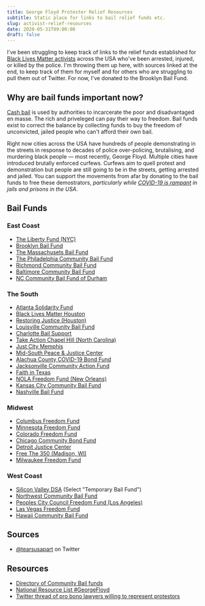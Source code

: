 ```yaml
---
title: George Floyd Protester Relief Resources
subtitle: Static place for links to bail relief funds etc.
slug: activist-relief-resources
date: 2020-05-31T09:00:00
draft: false
---
```


I've been struggling to keep track of links to the relief funds established for [Black Lives Matter activists](https://www.nytimes.com/2020/05/30/us/minneapolis-floyd-protests.html) across the USA who've been arrested, injured, or killed by the police. I'm throwing them up here, with sources linked at the end, to keep track of them for myself and for others who are struggling to pull them out of Twitter. For now, I've donated to the Brooklyn Bail Fund.

## Why are bail funds important now?
[Cash bail](https://www.nytimes.com/2019/01/11/nyregion/how-does-bail-work-and-why-do-people-want-to-get-rid-of-it.html) is used by authorities to incarcerate the poor and disadvantaged en masse. The rich and priveleged can pay their way to freedom. Bail funds exist to correct the balance by collecting funds to buy the freedom of unconvicted, jailed people who can't afford their own bail.

Right now cities across the USA have hundreds of people demonstrating in the streets in response to decades of police over-policing, brutalising, and murdering black people — most recently, George Floyd. Multiple cities have introduced brutally enforced curfews. Curfews aim to quell protest and demonstration but people are still going to be in the streets, getting arrested and jailed. You can support the movements from afar by donating to the bail funds to free these demostrators, _particularly while [COVID-19 is rampant](https://www.wired.com/story/coronavirus-covid-19-jails-prisons/) in jails and prisons in the USA_.

## Bail Funds
### East Coast
- [The Liberty Fund (NYC)](https://www.libertyfund.nyc/)
- [Brooklyn Bail Fund](https://brooklynbailfund.org/donate)
- [The Massachusets Bail Fund](https://www.massbailfund.org/donate.html)
- [The Philadelphia Community Bail Fund](https://www.phillybailout.com/donate.html)
- [Richmond Community Bail Fund](https://rvabailfund.org/donate)
- [Baltimore Community Bail Fund](https://www.baltimoreactionlegal.org/community-bail-fund#)
- [NC Community Bail Fund of Durham](https://www.nccbailfund.org/donate)

### The South
- [Atlanta Solidarity Fund](https://actionnetwork.org/fundraising/support-justiceforgeorgefloyd-protesters-in-atlanta)
- [Black Lives Matter Houston](https://www.paypal.me/blmhou)
- [Restoring Justice (Houston)](https://www.restoringjustice.org/give)
- [Louisville Community Bail Fund](https://actionnetwork.org/fundraising/louisville-community-bail-fund)
- [Charlotte Bail Support](https://twitter.com/cltuprising/status/1266546131858788353)
- [Take Action Chapel Hill (North Carolina)](https://www.takeactionch.com/donations)
- [Just City Memphis](https://justcity.kindful.com/)
- [Mid-South Peace & Justice Center](https://midsouthpeace.org/get-involved/donate-to-support-the-black-lives-matter-community-bail-fund/)
- [Alachua County COVID-19 Bond Fund](https://actionnetwork.org/fundraising/alachua-county-covid-19-bond-fund)
- [Jacksonville Community Action Fund](https://www.gofundme.com/f/CommunitySupportFund)
- [Faith in Texas](https://faithintx.org/bailfund/)
- [NOLA Freedom Fund (New Orleans)](https://donorbox.org/safety-freedom-fund-eoy)
- [Kansas City Community Bail Fund](https://www.kccommunitybailfund.com/)
- [Nashville Bail Fund](https://nashvillebailfund.org/)

### Midwest
- [Columbus Freedom Fund](https://www.paypal.me/columbusfreedomfund)
- [Minnesota Freedom Fund](https://minnesotafreedomfund.org/donate)
- [Colorado Freedom Fund](https://fundly.com/coloradofreedom)
- [Chicago Community Bond Fund](https://chicagobond.org/)
- [Detroit Justice Center](https://www.detroitjustice.org/the-bail-project)
- [Free The 350 (Madison, WI)](https://twitter.com/freethe350/status/1251533973844525056)
- [Milwaukee Freedom Fund](https://fundrazr.com/mkefreedomfund?ref=ab_7RjUWQ2UdDc7RjUWQ2UdDc)

### West Coast
- [Silicon Valley DSA](https://siliconvalleydsa.org/donations/) (Select "Temporary Bail Fund")
- [Northwest Community Bail Fund](https://donorbox.org/ncbf)
- [Peoples City Council Freedom Fund (Los Angeles)](https://www.gofundme.com/f/peoples-city-council-ticket-fund)
- [Las Vegas Freedom Fund](https://secure.actblue.com/donate/vegasfreedomfund)
- [Hawaii Community Bail Fund](https://secure.givelively.org/donate/hawaii-community-bail-fund/hawai-i-community-bail-fund)

## Sources
- [@tearsusapart](https://twitter.com/tearsuapart) on Twitter

## Resources
- [Directory of Community Bail funds](https://www.communityjusticeexchange.org/nbfn-directory)
- [National Resource List #GeorgeFloyd](https://docs.google.com/document/d/1CjZMORRVuv-I-qo4B0YfmOTqIOa3GUS207t5iuLZmyA/edit)
- [Twitter thread of pro bono lawyers willing to represent protestors](https://twitter.com/roywoodjr/status/1266640230481833985)

